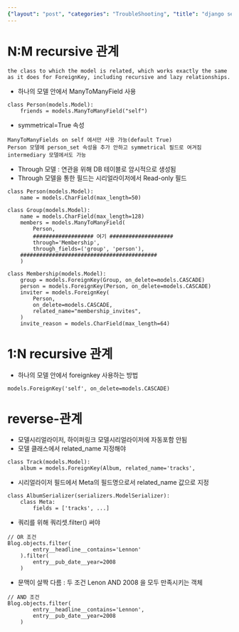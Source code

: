 ```yaml
---
{"layout": "post", "categories": "TroubleShooting", "title": "django self recursive", "feature-img": "assets/img/feature_img.png"}
---
```

# N:M recursive 관계
```
the class to which the model is related, which works exactly the same as it does for ForeignKey, including recursive and lazy relationships.
```
- 하나의 모델 안에서 ManyToManyField 사용
```
class Person(models.Model):
    friends = models.ManyToManyField("self")
```
- symmetrical=True 속성
```
ManyToManyFields on self 에서만 사용 가능(default True)
Person 모델에 person_set 속성을 추가 안하고 symmetrical 필드로 여겨짐
intermediary 모델에서도 가능
```
- Through 모델 : 연관을 위해 DB 테이블로 암시적으로 생성됨
- Through 모델을 통한 필드는 시리얼라이저에서 Read-only 필드
```
class Person(models.Model):
    name = models.CharField(max_length=50)

class Group(models.Model):
    name = models.CharField(max_length=128)
    members = models.ManyToManyField(
        Person,
        ################### 여기 ####################
        through='Membership',
        through_fields=('group', 'person'),
    ###########################################
    )

class Membership(models.Model):
    group = models.ForeignKey(Group, on_delete=models.CASCADE)
    person = models.ForeignKey(Person, on_delete=models.CASCADE)
    inviter = models.ForeignKey(
        Person,
        on_delete=models.CASCADE,
        related_name="membership_invites",
    )
    invite_reason = models.CharField(max_length=64)
```

# 1:N recursive 관계
- 하나의 모델 안에서 foreignkey 사용하는 방법
```
models.ForeignKey('self', on_delete=models.CASCADE)
```

# reverse-관계
- 모델시리얼라이저, 하이퍼링크 모델시리얼라이저에 자동포함 안됨
- 모델 클래스에서 related_name 지정해야
```
class Track(models.Model):
    album = models.ForeignKey(Album, related_name='tracks',
```
- 시리얼라이저 필드에서 Meta의 필드명으로서 related_name 값으로 지정
```
class AlbumSerializer(serializers.ModelSerializer):
    class Meta:
        fields = ['tracks', ...]
```
- 쿼리를 위해 쿼리셋.filter() 써야
```
// OR 조건
Blog.objects.filter(
        entry__headline__contains='Lennon'
    ).filter(
        entry__pub_date__year=2008
    )
```
- 문맥이 살짝 다름 : 두 조건 Lenon AND 2008 을 모두 만족시키는 객체
```
// AND 조건
Blog.objects.filter(
        entry__headline__contains='Lennon', 
        entry__pub_date__year=2008
    )
```

